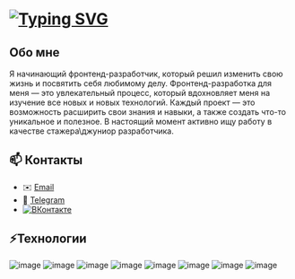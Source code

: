# [![Typing SVG](https://readme-typing-svg.demolab.com?font=Fira+Code&pause=1000&color=0813F7&width=435&lines=%D0%9F%D1%80%D0%B8%D0%B2%D0%B5%D1%82%D1%81%D1%82%D0%B2%D1%83%D1%8E!+%F0%9F%91%8B)](https://git.io/typing-svg)

## Обо мне
Я начинающий фронтенд-разработчик, который решил изменить свою жизнь и посвятить себя любимому делу. Фронтенд-разработка для меня — это увлекательный процесс, который вдохновляет меня на изучение все новых и новых технологий. Каждый проект — это возможность расширить свои знания и навыки, а также создать что-то уникальное и полезное.
В настоящий момент активно ищу работу в качестве стажера\джуниор разработчика.
## 📫 Контакты
- ✉️ [Email](mailto:maltsevms8@ya.ru)
- 📱 [Telegram](https://t.me/maltsevms)
- [![ВКонтакте](https://upload.wikimedia.org/wikipedia/commons/5/51/VK.com-logo.svg)](https://vk.com/maltsevm8)


## ⚡Технологии
![image](https://camo.githubusercontent.com/9c1342029e8aec68e9f53e276d6852ee30b7cd21c715f53e18b87d460de77241/68747470733a2f2f696d672e736869656c64732e696f2f62616467652f2d4a6176615363726970742d626c61636b3f7374796c653d666c61742d737175617265266c6f676f3d6a617661736372697074) ![image](https://camo.githubusercontent.com/57acee499187be4099b175de6d8e1f1b591b189fb74028ebe69ced299e635f57/68747470733a2f2f696d672e736869656c64732e696f2f62616467652f2d52656163742d626c61636b3f7374796c653d666c61742d737175617265266c6f676f3d7265616374) ![image](https://camo.githubusercontent.com/c0f60c84bd23525a0f1e5972ff5052f878eb4104e88b347b7f0004d0e6ad8898/68747470733a2f2f696d672e736869656c64732e696f2f62616467652f2d48544d4c352d4533344632363f7374796c653d666c61742d737175617265266c6f676f3d68746d6c35266c6f676f436f6c6f723d7768697465) ![image](https://camo.githubusercontent.com/d2de8f341090cb9d72d132ef5f73c2a2c9be3081193bd9c7f3fee5b4973ece27/68747470733a2f2f696d672e736869656c64732e696f2f62616467652f2d435353332d3135373242363f7374796c653d666c61742d737175617265266c6f676f3d63737333)
![image](https://camo.githubusercontent.com/1cdffd04968bd5e4cd52e4b6a0c85b822fc013388692472434c75563a90e7ffa/68747470733a2f2f696d672e736869656c64732e696f2f62616467652f2d547970655363726970742d3030374143433f7374796c653d666c61742d737175617265266c6f676f3d74797065736372697074) ![image](https://camo.githubusercontent.com/aa9359eb35f92d11bb47bff9b17b39bb9a04fc3003ff6b9b9a87ff2f8e63f390/68747470733a2f2f696d672e736869656c64732e696f2f62616467652f2d4769742d626c61636b3f7374796c653d666c61742d737175617265266c6f676f3d676974) ![image](https://camo.githubusercontent.com/0ced1e0be80f32eee58612df57ae3dbc4aa9fa2e969060fc1491263e6f94d6f3/68747470733a2f2f696d672e736869656c64732e696f2f62616467652f2d4769744875622d3138313731373f7374796c653d666c61742d737175617265266c6f676f3d676974687562) ![image](https://camo.githubusercontent.com/d2cd977b531091c90e9b71bcdbdf024e3e30f29364825eea4d0cdd13463b783c/68747470733a2f2f696d672e736869656c64732e696f2f62616467652f2d4769744c61622d4643413132313f7374796c653d666c61742d737175617265266c6f676f3d6769746c6162) 

